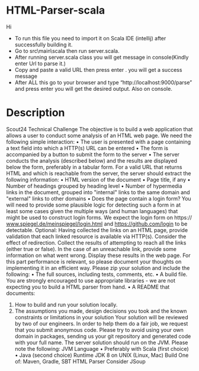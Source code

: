 # HTML-Parser-scala

Hi
*	To run this file you need to import it on Scala IDE (intellij) after successfully building it.
*	Go to src\main\scala then run server.scala. 
*	After running server.scala class you will get message in console(Kindly enter Url to parse it.)
*	Copy and paste a valid URL then press enter . you will get a success message
*	After ALL this  go to your browser and type “http://localhost:9000/parse” and press enter you 
        will get the desired output. Also on console.
	
# Description 
Scout24 Technical Challenge
The objective is to build a web application that allows a user to conduct some analysis of an
HTML web page.
We need the following simple interaction:
• The user is presented with a page containing a text field into which a HTTP(s) URL can be
entered
• The form is accompanied by a button to submit the form to the server
• The server conducts the analysis (described below) and the results are displayed below the
form, preferably in a tabular form.
For a valid URL that returns HTML and which is reachable from the server, the server should
extract the following information:
• HTML version of the document
• Page title, if any
• Number of headings grouped by heading level
• Number of hypermedia links in the document, grouped into "internal" links to the same
domain and "external" links to other domains
• Does the page contain a login form? You will need to provide some plausible logic for
detecting such a form in at least some cases given the multiple ways (and human languages)
that might be used to construct login forms. We expect the login form on https://
www.spiegel.de/meinspiegel/login.html and https://github.com/login to be detectable.
Optional: Having collected the links on an HTML page, provide validation that each linked
resource is available via HTTP(s). Consider the effect of redirection. Collect the results of
attempting to reach all the links (either true or false). In the case of an unreachable link, provide
some information on what went wrong. Display these results in the web page. For this part
performance is relevant, so please document your thoughts on implementing it in an efficient way.
Please zip your solution and include the following:
• The full sources, including tests, comments, etc.
• A build file. You are strongly encouraged to use appropriate libraries - we are not expecting
you to build a HTML parser from hand.
• A README that documents:
1. How to build and run your solution locally.
2. The assumptions you made, design decisions you took and the known constraints or
limitations in your solution
Your solution will be reviewed by two of our engineers. In order to help them do a fair job, we
request that you submit anonymous code. Please try to avoid using your own domain in
packages, sending us your git repository and generated code with your full name.
The server solution should run on the JVM. Please note the following:
JVM
Language • Preferably with Scala (first choice)
• Java (second choice)
Runtime JDK 8 on UNIX (Linux, Mac)
Build One of: Maven, Gradle, SBT
HTML Parser Consider JSoup
